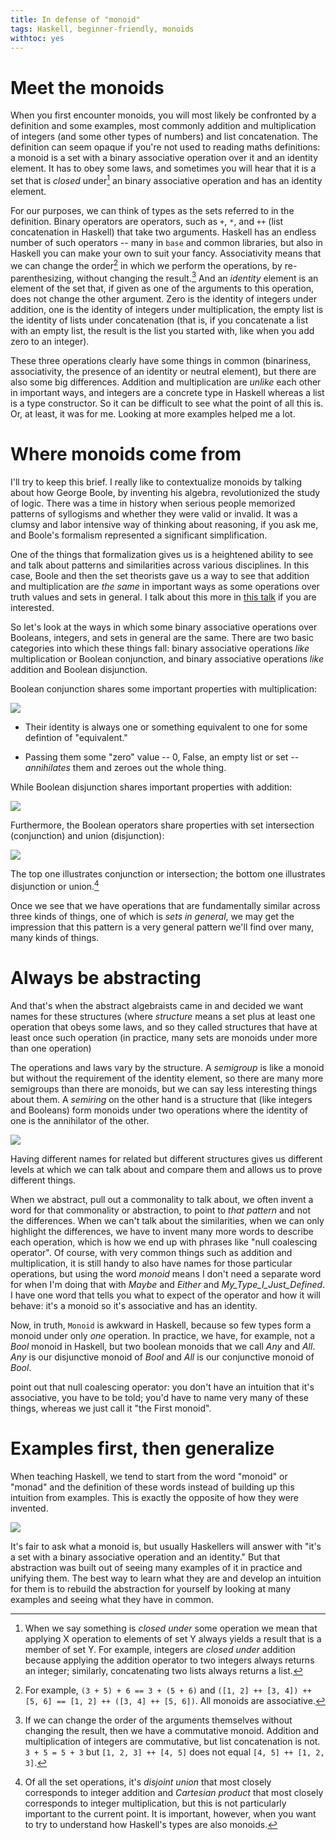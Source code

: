 ```yaml
---
title: In defense of "monoid"
tags: Haskell, beginner-friendly, monoids
withtoc: yes
---
```


# Meet the monoids


When you first encounter monoids, you will most likely be confronted by a definition and some examples, most commonly addition and multiplication of integers (and some other types of numbers) and list concatenation. The definition can seem opaque if you're not used to reading maths definitions: a monoid is a set with a binary associative operation over it and an identity element. It has to obey some laws, and sometimes you will hear that it is a set that is *closed* under[^closed] an binary associative operation and has an identity element.

  [^closed]: When we say something is *closed under* some operation we mean that applying X operation to elements of set Y always yields a result that is a member of set Y. For example, integers are *closed under* addition because applying the addition operator to two integers always returns an integer; similarly, concatenating two lists always returns a list.

For our purposes, we can think of types as the sets referred to in the definition. Binary operators are operators, such as `+`, `*`, and `++` (list concatenation in Haskell) that take two arguments. Haskell has an endless number of such operators -- many in `base` and common libraries, but also in Haskell you can make your own to suit your fancy. Associativity means that we can change the order[^order] in which we perform the operations, by re-parenthesizing, without changing the result.[^commutative] And an *identity* element is an element of the set that, if given as one of the arguments to this operation, does not change the other argument. Zero is the identity of integers under addition, one is the identity of integers under multiplication, the empty list is the identity of lists under concatenation (that is, if you concatenate a list with an empty list, the result is the list you started with, like when you add zero to an integer).

  [^order]: For example, `(3 + 5) + 6 == 3 + (5 + 6)` and `([1, 2] ++ [3, 4]) ++ [5, 6] == [1, 2] ++ ([3, 4] ++ [5, 6])`. All monoids are associative.

  [^commutative]: If we can change the order of the arguments themselves without changing the result, then we have a commutative monoid. Addition and multiplication of integers are commutative, but list concatenation is not. `3 + 5 = 5 + 3` but `[1, 2, 3] ++ [4, 5]` does not equal `[4, 5] ++ [1, 2, 3]`.

These three operations clearly have some things in common (binariness, associativity, the presence of an identity or neutral element), but there are also some big differences. Addition and multiplication are *unlike* each other in important ways, and integers are a concrete type in Haskell whereas a list is a type constructor. So it can be difficult to see what the point of all this is. Or, at least, it was for me. Looking at more examples helped me a lot.


# Where monoids come from

I'll try to keep this brief. I really like to contextualize monoids by talking about how George Boole, by inventing his algebra, revolutionized the study of logic. There was a time in history when serious people memorized patterns of syllogisms and whether they were valid or invalid. It was a clumsy and labor intensive way of thinking about reasoning, if you ask me, and Boole's formalism represented a significant simplification.

One of the things that formalization gives us is a heightened ability to see and talk about patterns and similarities across various disciplines. In this case, Boole and then the set theorists gave us a way to see that addition and multiplication are *the same* in important ways as some operations over truth values and sets in general. I talk about this more in [this talk](https://skillsmatter.com/skillscasts/10522-keynote-a-monoid-for-all-seasons) if you are interested.

So let's look at the ways in which some binary associative operations over Booleans, integers, and sets in general are the same. There are two basic categories into which these things fall: binary associative operations *like* multiplication or Boolean conjunction, and binary associative operations *like* addition and Boolean disjunction.


Boolean conjunction shares some important properties with multiplication:

![](/images/conjunction-multiplication.png)

- Their identity is always one or something equivalent to one for some defintion of "equivalent."

- Passing them some "zero" value -- 0, False, an empty list or set -- *annihilates* them and zeroes out the whole thing.

While Boolean disjunction shares important properties with addition:

![](/images/disjunction-addition.png)

Furthermore, the Boolean operators share properties with set intersection (conjunction) and union (disjunction):

![](/images/set-monoids.png)

The top one illustrates conjunction or intersection; the bottom one illustrates disjunction or union.[^disjoint]

  [^disjoint]: Of all the set operations, it's *disjoint union* that most closely corresponds to integer addition and *Cartesian product* that most closely corresponds to integer multiplication, but this is not particularly important to the current point. It is important, however, when you want to try to understand how Haskell's types are also monoids.

Once we see that we have operations that are fundamentally similar across three kinds of things, one of which is *sets in general*, we may get the impression that this pattern is a very general pattern we'll find over many, many kinds of things.


# Always be abstracting

And that's when the abstract algebraists came in and decided we want names for these structures (where *structure* means a set plus at least one operation that obeys some laws, and so they called structures that have at least once such operation (in practice, many sets are monoids under more than one operation)

The operations and laws vary by the structure. A *semigroup* is like a monoid but without the requirement of the identity element, so there are many more semigroups than there are monoids, but we can say less interesting things about them. A *semiring* on the other hand is a structure that (like integers and Booleans) form monoids under two operations where the identity of one is the annihilator of the other.

![](/images/semirings.png)

Having different names for related but different structures gives us different levels at which we can talk about and compare them and allows us to prove different things.

When we abstract, pull out a commonality to talk about, we often invent a word for that commonality or abstraction, to point to *that pattern* and not the differences. When we can't talk about the similarities, when we can only highlight the differences, we have to invent many more words to describe each operation, which is how we end up with phrases like "null coalescing operator". Of course, with very common things such as addition and multiplication, it is still handy to also have names for those particular operations, but using the word *monoid* means I don't need a separate word for when I'm doing that with *Maybe* and *Either* and *My_Type_I_Just_Defined*. I have one word that tells you what to expect of the operator and how it will behave: it's a monoid so it's associative and has an identity.

Now, in truth, `Monoid` is awkward in Haskell, because so few types form a monoid under only *one* operation. In practice, we have, for example, not a *Bool* monoid in Haskell, but two boolean monoids that we call *Any* and *All*. *Any* is our disjunctive monoid of *Bool* and *All* is our conjunctive monoid of *Bool*.


point out that null coalescing operator: you don't have an intuition that it's associative, you have to be told; you'd have to name very many of these things, whereas we just call it "the First monoid".

# Examples first, then generalize

When teaching Haskell, we tend to start from the word "monoid" or "monad" and the definition of these words instead of building up this intuition from examples. This is exactly the opposite of how they were invented.


![](/images/inventing-vs-teaching.png)

It's fair to ask what a monoid is, but usually Haskellers will answer with "it's a set with a binary associative operation and an identity." But that abstraction was built out of seeing many examples of it in practice and unifying them. The best way to learn what they are and develop an intuition for them is to rebuild the abstraction for yourself by looking at many examples and seeing what they have in common.
